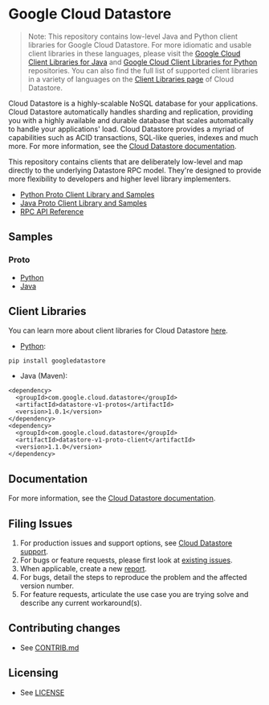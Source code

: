 # Google Cloud Datastore

> Note: This repository contains low-level Java and Python client libraries for Google Cloud Datastore.
> For more idiomatic and usable client libraries in these languages, please visit the [Google Cloud Client Libraries for Java][26] and [Google Cloud Client Libraries for Python][27] repositories. You can also find the full list of supported client libraries in a variety of languages on the [Client Libraries page][24] of Cloud Datastore.

Cloud Datastore is a highly-scalable NoSQL database for your applications. Cloud Datastore automatically handles sharding and replication, providing you with a highly available and durable database that scales automatically to handle your applications' load. Cloud Datastore provides a myriad of capabilities such as ACID transactions, SQL-like queries, indexes and much more. For more information, see the [Cloud Datastore documentation][4].

This repository contains clients that are deliberately low-level and map directly to the underlying Datastore RPC model. They're designed to provide more flexibility to developers and higher level library implementers.

- [Python Proto Client Library and Samples][9]
- [Java Proto Client Library and Samples][10]
- [RPC API Reference][6]

## Samples

### Proto

- [Python][1]
- [Java][2]

## Client Libraries

You can learn more about client libraries for Cloud Datastore [here][24].

- [Python][18]:

```
pip install googledatastore
```

- Java (Maven):

```
<dependency>
  <groupId>com.google.cloud.datastore</groupId>
  <artifactId>datastore-v1-protos</artifactId>
  <version>1.0.1</version>
</dependency>
<dependency>
  <groupId>com.google.cloud.datastore</groupId>
  <artifactId>datastore-v1-proto-client</artifactId>
  <version>1.1.0</version>
</dependency>
```

## Documentation

For more information, see the [Cloud Datastore documentation][4].

## Filing Issues

1. For production issues and support options, see [Cloud Datastore support][25].
1. For bugs or feature requests, please first look at [existing issues][14].
1. When applicable, create a new [report][15].
1. For bugs, detail the steps to reproduce the problem and the affected version number.
1. For feature requests, articulate the use case you are trying solve and describe any current workaround(s).

## Contributing changes

- See [CONTRIB.md][7]

## Licensing

- See [LICENSE][8]

[1]: python/demos/trivial/adams.py
[2]: java/demos/src/main/java/com/google/datastore/v1/demos/trivial/Adams.java
[4]: https://cloud.google.com/datastore
[6]: https://cloud.google.com/datastore/reference/rpc
[7]: CONTRIB.md
[8]: LICENSE
[9]: python
[10]: java
[14]: https://github.com/GoogleCloudPlatform/google-cloud-datastore/issues
[15]: https://github.com/GoogleCloudPlatform/google-cloud-datastore/issues/new
[18]: https://pypi.python.org/pypi/googledatastore
[24]: https://cloud.google.com/datastore/docs/client-libraries
[25]: https://cloud.google.com/datastore/docs/support
[26]: https://github.com/GoogleCloudPlatform/gcloud-java
[27]: https://github.com/GoogleCloudPlatform/gcloud-python
